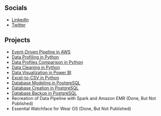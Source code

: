 ## Socials
- [LinkedIn](https://www.linkedin.com/in/lu15700/)
- [Twitter](https://twitter.com/Lu15700/)

## Projects
- [Event-Driven Pipeline in AWS](https://github.com/Lu15700/event-driven_pipeline_in_aws)
- [Data Profiling in Python](https://github.com/Lu15700/data_profiling_in_python)
- [Data Profiles Comparison in Python](https://github.com/Lu15700/data_profiles_comparison_in_python)
- [Data Cleaning in Python](https://github.com/Lu15700/data_cleaning_in_python)
- [Data Visualization in Power BI](https://github.com/Lu15700/data_visualization_in_power_bi)
- [Excel-to-CSV in Python](https://github.com/Lu15700/excel-to-csv_in_python)
- [Database Modeling in PostgreSQL](https://github.com/Lu15700/database_modeling_for_postgresql)
- [Database Creation in PostgreSQL](https://github.com/Lu15700/database_creation_in_postgresql)
- [Database Backup in PostgreSQL](https://github.com/Lu15700/database_backup_in_postgresql)
- Recreation of Data Pipeline with Spark and Amazon EMR (Done, But Not Published)
- Essential Watchface for Wear OS (Done, But Not Published)
